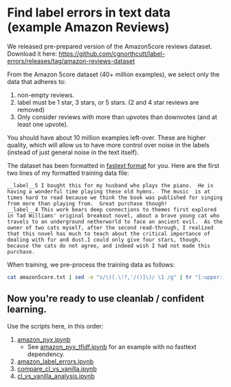 # Find label errors in text data (example Amazon Reviews)

We released pre-prepared version of the Amazon5core reviews dataset.
Download it here: https://github.com/cgnorthcutt/label-errors/releases/tag/amazon-reviews-dataset

From the Amazon 5core dataset (40+ million examples), we select only the data that adheres to:
1. non-empty reviews.
2. label must be 1 star, 3 stars, or 5 stars. (2 and 4 star reviews are removed)
3. Only consider reviews with more than upvotes than downvotes (and at least one upvote).

You should have about 10 million examples left-over. These are higher quality, which will allow us to have more control over noise in the labels (instead of just general noise in the text itself).

The dataset has been formatted in [fastext format](https://fasttext.cc/docs/en/supervised-tutorial.html#getting-and-preparing-the-data) for you. Here are the first two lines of my formatted training data file:

```
__label__5 I bought this for my husband who plays the piano.  He is having a wonderful time playing these old hymns.  The music  is at times hard to read because we think the book was published for singing from more than playing from.  Great purchase though!
__label__4 This work bears deep connections to themes first explored in Tad Williams' original breakout novel, about a brave young cat who travels to an underground netherworld to face an ancient evil.  As the owner of two cats myself, after the second read-through, I realized that this novel has much to teach about the critical importance of dealing with fur and dust.I could only give four stars, though, because the cats do not agree, and indeed wish I had not made this purchase.
```

When training, we pre-process the training data as follows:

```bash
cat amazon5core.txt | sed -e "s/\([.\!?,'/()]\)/ \1 /g" | tr "[:upper:]" "[:lower:]" > amazon5core.preprocessed.txt
```

## Now you're ready to use cleanlab / confident learning.

Use the scripts here, in this order:

  1. [amazon_pyx.ipynb](amazon_pyx.ipynb)
      * See [amazon_pyx_tfidf.ipynb](amazon_pyx_tfidf.ipynb) for an example with no fasttext dependency.
  2. [amazon_label_errors.ipynb](amazon_label_errors.ipynb)
  3. [compare_cl_vs_vanilla.ipynb](compare_cl_vs_vanilla.ipynb)
  4. [cl_vs_vanilla_analysis.ipynb](cl_vs_vanilla_analysis.ipynb)

